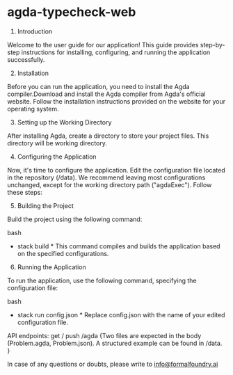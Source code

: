 # agda-typecheck-web

1. Introduction 

Welcome to the user guide for our application! This guide provides step-by-step instructions for installing, configuring, and running the application successfully.

2. Installation 

Before you can run the application, you need to install the Agda compiler.Download and install the Agda compiler from Agda's official website. Follow the installation instructions provided on the website for your operating system.


3. Setting up the Working Directory

After installing Agda, create a directory to store your project files. This directory will be working directory. 


4. Configuring the Application

Now, it's time to configure the application. Edit the configuration file located in the repository (/data). We recommend leaving most configurations unchanged, except for the working directory path ("agdaExec"). Follow these steps:


5. Building the Project

Build the project using the following command:

bash
* stack build *
This command compiles and builds the application based on the specified configurations.

6. Running the Application

To run the application, use the following command, specifying the configuration file:

bash
* stack run config.json *
Replace config.json with the name of your edited configuration file.

API endpoints:
 get  / 
 push /agda {Two files are expected in the body (Problem.agda, Problem.json). A structured example can be found in /data. }
  

In case of any questions or doubts, please write to info@formalfoundry.ai


